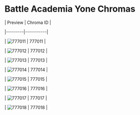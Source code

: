 # Battle Academia Yone Chromas


| Preview | Chroma ID |

|---------|-----------|

| ![777011](https://raw.communitydragon.org/latest/plugins/rcp-be-lol-game-data/global/default/v1/champion-chroma-images/777/777011.png) | 777011 |

| ![777012](https://raw.communitydragon.org/latest/plugins/rcp-be-lol-game-data/global/default/v1/champion-chroma-images/777/777012.png) | 777012 |

| ![777013](https://raw.communitydragon.org/latest/plugins/rcp-be-lol-game-data/global/default/v1/champion-chroma-images/777/777013.png) | 777013 |

| ![777014](https://raw.communitydragon.org/latest/plugins/rcp-be-lol-game-data/global/default/v1/champion-chroma-images/777/777014.png) | 777014 |

| ![777015](https://raw.communitydragon.org/latest/plugins/rcp-be-lol-game-data/global/default/v1/champion-chroma-images/777/777015.png) | 777015 |

| ![777016](https://raw.communitydragon.org/latest/plugins/rcp-be-lol-game-data/global/default/v1/champion-chroma-images/777/777016.png) | 777016 |

| ![777017](https://raw.communitydragon.org/latest/plugins/rcp-be-lol-game-data/global/default/v1/champion-chroma-images/777/777017.png) | 777017 |

| ![777018](https://raw.communitydragon.org/latest/plugins/rcp-be-lol-game-data/global/default/v1/champion-chroma-images/777/777018.png) | 777018 |